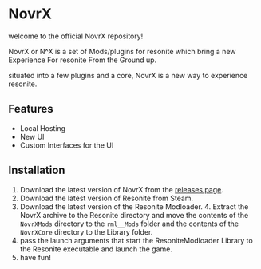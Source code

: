 # NovrX

welcome to the official NovrX repository!


NovrX or N^X is a set of Mods/plugins for resonite which bring a new Experience For resonite From the Ground up.

situated into a few plugins and a core, NovrX is a new way to experience resonite.


## Features

- Local Hosting
- New UI
- Custom Interfaces for the UI


## Installation

1. Download the latest version of NovrX from the [releases page](https://github.com/charlie-sans/NovrX/releases).
2. Download the latest version of Resonite from Steam.
3. Download the latest version of the Resonite Modloader.
     4. Extract the NovrX archive to the Resonite directory and move the contents of the `NovrXMods` directory to the `rml__Mods` folder and the contents of the `NovrXCore` directory to the Library folder.
5. pass the launch arguments that start the ResoniteModloader Library to the Resonite executable and launch the game.
6. have fun!